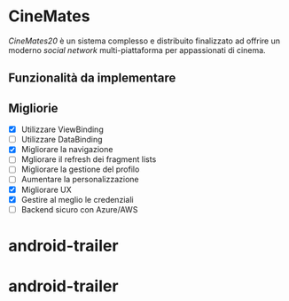 # CineMates
*CineMates20* è un sistema complesso e distribuito finalizzato ad offrire un moderno *social network* multi-piattaforma per appassionati di cinema.

## Funzionalità da implementare

## Migliorie
- [x] Utilizzare ViewBinding
- [ ] Utilizzare DataBinding
- [x] Migliorare la navigazione
- [ ] Mgliorare il refresh dei fragment lists
- [ ] Migliorare la gestione del profilo
- [ ] Aumentare la personalizzazione
- [x] Migliorare UX
- [x] Gestire al meglio le credenziali 
- [ ] Backend sicuro con Azure/AWS
# android-trailer
# android-trailer
